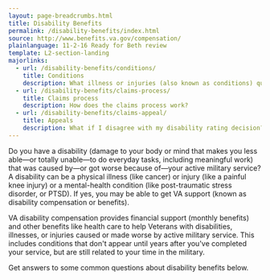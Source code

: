 ```yaml
---
layout: page-breadcrumbs.html
title: Disability Benefits
permalink: /disability-benefits/index.html
source: http://www.benefits.va.gov/compensation/
plainlanguage: 11-2-16 Ready for Beth review
template: L2-section-landing
majorlinks:
  - url: /disability-benefits/conditions/
    title: Conditions
    description: What illness or injuries (also known as conditions) qualify me for benefits?
  - url: /disability-benefits/claims-process/
    title: Claims process
    description: How does the claims process work?
  - url: /disability-benefits/claims-appeal/
    title: Appeals
    description: What if I disagree with my disability rating decision?
---
```


Do you have a disability (damage to your body or mind that makes you less able—or totally unable—to do everyday tasks, including meaningful work) that was caused by—or got worse because of—your active military service? A disability can be a physical illness (like cancer) or injury (like a painful knee injury) or a mental-health condition (like post-traumatic stress disorder, or PTSD). If yes, you may be able to get VA support (known as disability compensation or benefits). 

VA disability compensation provides financial support (monthly benefits) and other benefits like health care to help Veterans with disabilities, illnesses, or injuries caused or made worse by active military service. This includes conditions that don't appear until years after you've completed your service, but are still related to your time in the military.

Get answers to some common questions about disability benefits below.
